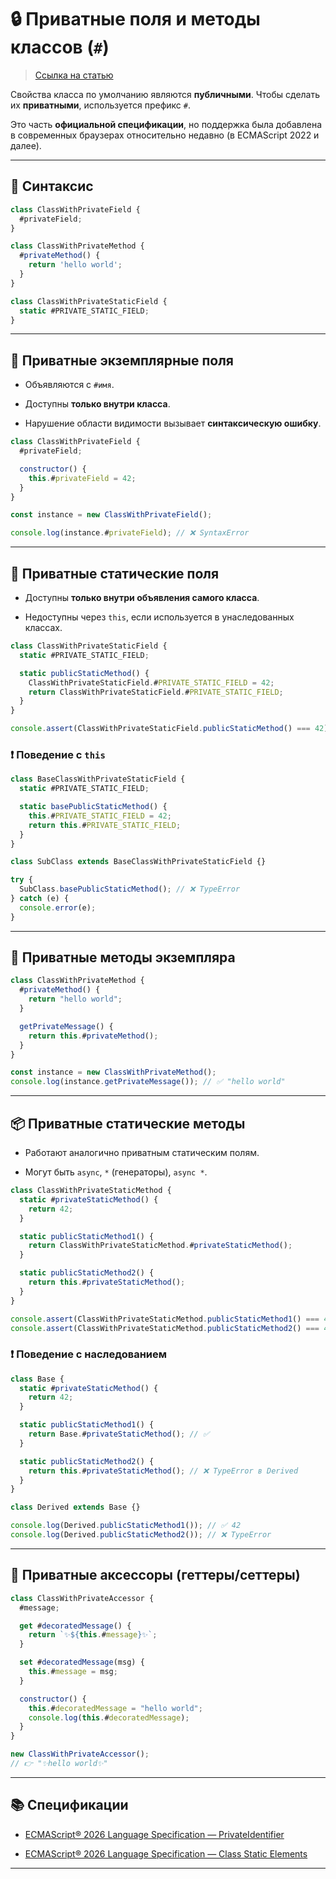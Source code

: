 # 🔒 Приватные поля и методы классов (`#`)

>[Ссылка на статью](https://developer.mozilla.org/ru/docs/Web/JavaScript/Reference/Classes/Private_elements)

Свойства класса по умолчанию являются **публичными**. Чтобы сделать их **приватными**, используется префикс `#`.

Это часть **официальной спецификации**, но поддержка была добавлена в современных браузерах относительно недавно (в ECMAScript 2022 и далее).

---

## 📌 Синтаксис

```js
class ClassWithPrivateField {
  #privateField;
}

class ClassWithPrivateMethod {
  #privateMethod() {
    return 'hello world';
  }
}

class ClassWithPrivateStaticField {
  static #PRIVATE_STATIC_FIELD;
}
```

---

## 🔐 Приватные **экземплярные** поля

- Объявляются с `#имя`.
    
- Доступны **только внутри класса**.
    
- Нарушение области видимости вызывает **синтаксическую ошибку**.
    

```js
class ClassWithPrivateField {
  #privateField;

  constructor() {
    this.#privateField = 42;
  }
}

const instance = new ClassWithPrivateField();

console.log(instance.#privateField); // ❌ SyntaxError
```

---

## 🧬 Приватные **статические поля**

- Доступны **только внутри объявления самого класса**.
    
- Недоступны через `this`, если используется в унаследованных классах.
    

```js
class ClassWithPrivateStaticField {
  static #PRIVATE_STATIC_FIELD;

  static publicStaticMethod() {
    ClassWithPrivateStaticField.#PRIVATE_STATIC_FIELD = 42;
    return ClassWithPrivateStaticField.#PRIVATE_STATIC_FIELD;
  }
}

console.assert(ClassWithPrivateStaticField.publicStaticMethod() === 42);
```

### ❗ Поведение с `this`

```js
class BaseClassWithPrivateStaticField {
  static #PRIVATE_STATIC_FIELD;

  static basePublicStaticMethod() {
    this.#PRIVATE_STATIC_FIELD = 42;
    return this.#PRIVATE_STATIC_FIELD;
  }
}

class SubClass extends BaseClassWithPrivateStaticField {}

try {
  SubClass.basePublicStaticMethod(); // ❌ TypeError
} catch (e) {
  console.error(e);
}
```

---

## 🔧 Приватные **методы экземпляра**

```js
class ClassWithPrivateMethod {
  #privateMethod() {
    return "hello world";
  }

  getPrivateMessage() {
    return this.#privateMethod();
  }
}

const instance = new ClassWithPrivateMethod();
console.log(instance.getPrivateMessage()); // ✅ "hello world"
```

---

## 📦 Приватные **статические методы**

- Работают аналогично приватным статическим полям.
    
- Могут быть `async`, `*` (генераторы), `async *`.
    

```js
class ClassWithPrivateStaticMethod {
  static #privateStaticMethod() {
    return 42;
  }

  static publicStaticMethod1() {
    return ClassWithPrivateStaticMethod.#privateStaticMethod();
  }

  static publicStaticMethod2() {
    return this.#privateStaticMethod();
  }
}

console.assert(ClassWithPrivateStaticMethod.publicStaticMethod1() === 42);
console.assert(ClassWithPrivateStaticMethod.publicStaticMethod2() === 42);
```

### ❗ Поведение с наследованием

```js
class Base {
  static #privateStaticMethod() {
    return 42;
  }

  static publicStaticMethod1() {
    return Base.#privateStaticMethod(); // ✅
  }

  static publicStaticMethod2() {
    return this.#privateStaticMethod(); // ❌ TypeError в Derived
  }
}

class Derived extends Base {}

console.log(Derived.publicStaticMethod1()); // ✅ 42
console.log(Derived.publicStaticMethod2()); // ❌ TypeError
```

---

## 🧰 Приватные аксессоры (геттеры/сеттеры)

```js
class ClassWithPrivateAccessor {
  #message;

  get #decoratedMessage() {
    return `✨${this.#message}✨`;
  }

  set #decoratedMessage(msg) {
    this.#message = msg;
  }

  constructor() {
    this.#decoratedMessage = "hello world";
    console.log(this.#decoratedMessage);
  }
}

new ClassWithPrivateAccessor();
// 👉 "✨hello world✨"
```

---

## 📚 Спецификации

- [ECMAScript® 2026 Language Specification — PrivateIdentifier](https://tc39.es/ecma262/#prod-PrivateIdentifier)
    
- [ECMAScript® 2026 Language Specification — Class Static Elements](https://tc39.es/ecma262/#prod-ClassStaticBlock)
    

---
